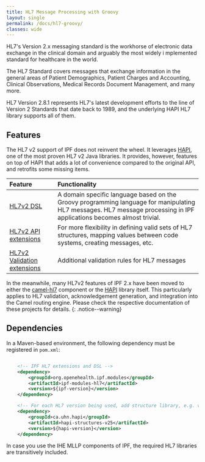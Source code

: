 ```yaml
---
title: HL7 Message Processing with Groovy
layout: single
permalink: /docs/hl7-groovy/
classes: wide
---
```


HL7's Version 2.x messaging standard is the workhorse of electronic data exchange in the clinical domain and arguably the most widely i
mplemented standard for healthcare in the world.

The HL7 Standard covers messages that exchange information in the general areas of Patient Demographics, Patient Charges and Accounting, Clinical Observations, Medical Records Document Management, and many more.

HL7 Version 2.8.1 represents HL7's latest development efforts to the line of Version 2 Standards that date back to 1989, and the underlying HAPI HL7 library supports all of them.


## Features

The HL7 v2 support of IPF does not reinvent the wheel. It leverages [HAPI], one of the most proven HL7 v2 Java libraries. 
It provides, however, features on top of HAPI that adds a lot of convenience compared to the original API, and retrofits some missing items.

| Feature                   | Functionality                           
|:--------------------------|:----------------------------------------
| [HL7v2 DSL]               | A domain specific language based on the Groovy programming language for manipulating HL7 messages. HL7 message processing in IPF applications becomes almost trivial. 
| [HL7v2 API extensions]    | For more flexibility in defining valid sets of HL7 structures, mapping values between code systems, creating messages, etc.
| [HL7v2 Validation extensions] | Additional validation rules for HL7 messages


In the meanwhile, many HL7v2 features of IPF 2.x have been moved to either the [camel-hl7] component or the [HAPI] library itself.
This particularly applies to HL7 validation, acknowledgement generation, and integration into the Camel routing engine.
Please check the respective documentation of these projects for details.
{: .notice--warning}

## Dependencies

In a Maven-based environment, the following dependency must be registered in `pom.xml`:

```xml

    <!-- IPF HL7 extensions and DSL -->
    <dependency>
        <groupId>org.openehealth.ipf.modules</groupId>
        <artifactId>ipf-modules-hl7</artifactId>
        <version>${ipf-version}</version>
    </dependency>

    <!-- For each HL7 version being used, add structure library, e.g. v2.5 -->
    <dependency>
        <groupId>ca.uhn.hapi</groupId>
        <artifactId>hapi-structures-v25</artifactId>
        <version>${hapi-version}</version>
    </dependency>

```

In case you use the IHE MLLP components of IPF, the required HL7 libraries are transitively included.


[HAPI]: https://hapifhir.github.io/hapi-hl7v2/
[HL7v2 DSL]: ../hl7-groovy-dsl/
[HL7v2 API extensions]: ../hl7-groovy-extensions/
[HL7v2 Validation extensions]: ../hl7-groovy-validation/
[camel-hl7]: https://camel.apache.org/hl7.html